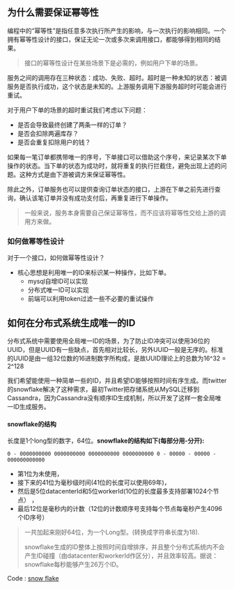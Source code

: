 ## 为什么需要保证幂等性

编程中的“幂等性”是指任意多次执行所产生的影响，与一次执行的影响相同。一个拥有幂等性设计的接口，保证无论一次或多次来调用接口，都能够得到相同的结果。

> 接口的幂等性设计在某些场景下是必需的，例如用户下单的场景。

服务之间的调用存在三种状态：成功、失败、超时。超时是一种未知的状态：被调服务是否执行成功，这个状态是未知的。上游服务调用下游服务超时时可能会进行重试。



对于用户下单的场景的超时重试我们考虑以下问题：

- 是否会导致最终创建了两条一样的订单？
- 是否会扣除两遍库存？
- 是否会重复扣除用户的钱？

如果每一笔订单都携带唯一的序号，下单接口可以借助这个序号，来记录某次下单操作的状态。当下单的状态为成功时，就将重复的执行拦截住，避免出现上述的问题。这种方式是由下游被调方来保证幂等性。

除此之外，订单服务也可以提供查询订单状态的接口，上游在下单之前先进行查询，确认该笔订单并没有成功支付后，再重复进行下单操作。

> 一般来说，服务本身需要自己保证幂等性，而不应该将幂等性交给上游的调用方来做。

### 如何做幂等性设计

对于一个接口，如何做幂等性设计？

- 核心思想是利用唯一的ID来标识某一种操作，比如下单。
  - mysql自增ID可以实现
  - 分布式唯一ID可以实现
  - 前端可以利用token过滤一些不必要的重试操作

## **如何在分布式系统生成唯一的ID**

分布式系统中需要使用全局唯一ID的场景，为了防止ID冲突可以使用36位的UUID，但是UUID有一些缺点，首先相对比较长，另外UUID一般是无序的。标准的UUID是由一组32位数的16进制数字所构成，是故UUID理论上的总数为16^32 = 2^128

我们希望能使用一种简单一些的ID，并且希望ID能够按照时间有序生成。而twitter的snowflake解决了这种需求，最初Twitter把存储系统从MySQL迁移到Cassandra，因为Cassandra没有顺序ID生成机制，所以开发了这样一套全局唯一ID生成服务。

#### **snowflake的结构**

长度是1个long型的数字，64位。**snowflake的结构如下(每部分用-分开):**

```
0 - 0000000000 0000000000 0000000000 0000000000 0 - 00000 - 00000 - 000000000000
```

- 第1位为未使用，
- 接下来的41位为毫秒级时间(41位的长度可以使用69年)，
- 然后是5位datacenterId和5位workerId(10位的长度最多支持部署1024个节点） ，
- 最后12位是毫秒内的计数（12位的计数顺序号支持每个节点每毫秒产生4096个ID序号）

> 一共加起来刚好64位，为一个Long型。(转换成字符串长度为18).
>
> snowflake生成的ID整体上按照时间自增排序，并且整个分布式系统内不会产生ID碰撞（由datacenter和workerId作区分），并且效率较高。据说：snowflake每秒能够产生26万个ID。

Code : [snow flake](https://github.com/HQebupt/app/blob/master/src/main/java/design/SnowFlake.java)

